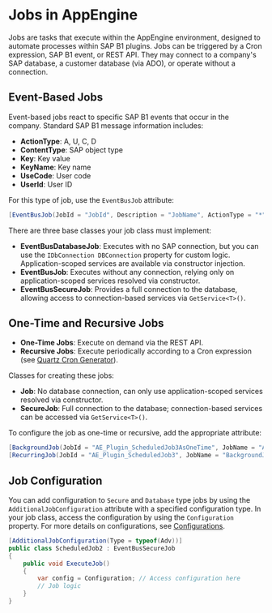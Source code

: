 
# Jobs in AppEngine

Jobs are tasks that execute within the AppEngine environment, designed to automate processes within SAP B1 plugins. Jobs can be triggered by a Cron expression, SAP B1 event, or REST API. They may connect to a company's SAP database, a customer database (via ADO), or operate without a connection.

## Event-Based Jobs

Event-based jobs react to specific SAP B1 events that occur in the company. Standard SAP B1 message information includes:

- **ActionType**: A, U, C, D
- **ContentType**: SAP object type
- **Key**: Key value
- **KeyName**: Key name
- **UseCode**: User code
- **UserId**: User ID

For this type of job, use the `EventBusJob` attribute:

```csharp
[EventBusJob(JobId = "JobId", Description = "JobName", ActionType = "*", ContentType = "CT_VO_OVMD")]
```

There are three base classes your job class must implement:

- **EventBusDatabaseJob**: Executes with no SAP connection, but you can use the `IDbConnection DBConnection` property for custom logic. Application-scoped services are available via constructor injection.
- **EventBusJob**: Executes without any connection, relying only on application-scoped services resolved via constructor.
- **EventBusSecureJob**: Provides a full connection to the database, allowing access to connection-based services via `GetService<T>()`.

## One-Time and Recursive Jobs

- **One-Time Jobs**: Execute on demand via the REST API.
- **Recursive Jobs**: Execute periodically according to a Cron expression (see [Quartz Cron Generator](https://www.freeformatter.com/cron-expression-generator-quartz.html)).

Classes for creating these jobs:

- **Job**: No database connection, can only use application-scoped services resolved via constructor.
- **SecureJob**: Full connection to the database; connection-based services can be accessed via `GetService<T>()`.

To configure the job as one-time or recursive, add the appropriate attribute:

```csharp
[BackgroundJob(JobId = "AE_Plugin_ScheduledJob3AsOneTime", JobName = "AE_Plugin_ScheduledJob3AsOneTime")]
[RecurringJob(JobId = "AE_Plugin_ScheduledJob3", JobName = "BackgroundJob3", CronExpression = "0/20 0 0 ? * * *")]
```

## Job Configuration

You can add configuration to `Secure` and `Database` type jobs by using the `AdditionalJobConfiguration` attribute with a specified configuration type. In your job class, access the configuration by using the `Configuration` property. For more details on configurations, see [Configurations](Configurations.md).

```csharp
[AdditionalJobConfiguration(Type = typeof(Adv))]
public class ScheduledJob2 : EventBusSecureJob
{
    public void ExecuteJob()
    {
        var config = Configuration; // Access configuration here
        // Job logic
    }
}
```
